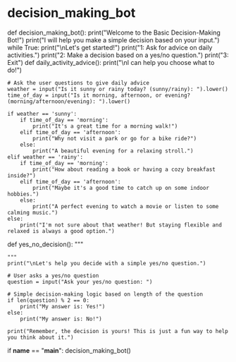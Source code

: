 # decision_making_bot
def decision_making_bot():
    print("Welcome to the Basic Decision-Making Bot!")
    print("I will help you make a simple decision based on your input.")
    while True:
        print("\nLet's get started!")
        print("1: Ask for advice on daily activities.")
        print("2: Make a decision based on a yes/no question.")
        print("3: Exit")
def daily_activity_advice():
    print("\nI can help you choose what to do!")

    # Ask the user questions to give daily advice
    weather = input("Is it sunny or rainy today? (sunny/rainy): ").lower()
    time_of_day = input("Is it morning, afternoon, or evening? (morning/afternoon/evening): ").lower()

    if weather == 'sunny':
        if time_of_day == 'morning':
            print("It's a great time for a morning walk!")
        elif time_of_day == 'afternoon':
            print("Why not visit a park or go for a bike ride?")
        else:
            print("A beautiful evening for a relaxing stroll.")
    elif weather == 'rainy':
        if time_of_day == 'morning':
            print("How about reading a book or having a cozy breakfast inside?")
        elif time_of_day == 'afternoon':
            print("Maybe it's a good time to catch up on some indoor hobbies.")
        else:
            print("A perfect evening to watch a movie or listen to some calming music.")
    else:
        print("I'm not sure about that weather! But staying flexible and relaxed is always a good option.")
 def yes_no_decision():
    """

    """
    print("\nLet's help you decide with a simple yes/no question.")

    # User asks a yes/no question
    question = input("Ask your yes/no question: ")

    # Simple decision-making logic based on length of the question
    if len(question) % 2 == 0:
        print("My answer is: Yes!")
    else:
        print("My answer is: No!")

    print("Remember, the decision is yours! This is just a fun way to help you think about it.")

if __name__ == "__main__":
    decision_making_bot()       
